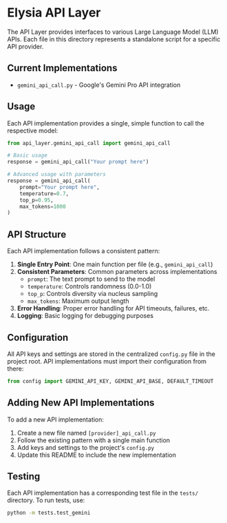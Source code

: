 # Elysia API Layer

The API Layer provides interfaces to various Large Language Model (LLM) APIs. 
Each file in this directory represents a standalone script for a specific API provider.

## Current Implementations

- `gemini_api_call.py` - Google's Gemini Pro API integration

## Usage

Each API implementation provides a single, simple function to call the respective model:

```python
from api_layer.gemini_api_call import gemini_api_call

# Basic usage
response = gemini_api_call("Your prompt here")

# Advanced usage with parameters
response = gemini_api_call(
    prompt="Your prompt here",
    temperature=0.7,
    top_p=0.95,
    max_tokens=1000
)
```

## API Structure

Each API implementation follows a consistent pattern:

1. **Single Entry Point**: One main function per file (e.g., `gemini_api_call`)
2. **Consistent Parameters**: Common parameters across implementations
   - `prompt`: The text prompt to send to the model
   - `temperature`: Controls randomness (0.0-1.0)
   - `top_p`: Controls diversity via nucleus sampling
   - `max_tokens`: Maximum output length
3. **Error Handling**: Proper error handling for API timeouts, failures, etc.
4. **Logging**: Basic logging for debugging purposes

## Configuration

All API keys and settings are stored in the centralized `config.py` file in the project root.
API implementations must import their configuration from there:

```python
from config import GEMINI_API_KEY, GEMINI_API_BASE, DEFAULT_TIMEOUT
```

## Adding New API Implementations

To add a new API implementation:

1. Create a new file named `[provider]_api_call.py`
2. Follow the existing pattern with a single main function
3. Add keys and settings to the project's `config.py`
4. Update this README to include the new implementation

## Testing

Each API implementation has a corresponding test file in the `tests/` directory.
To run tests, use:

```bash
python -m tests.test_gemini
``` 